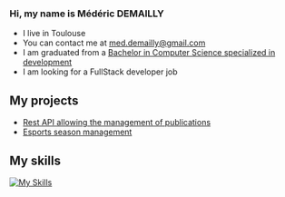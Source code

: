### Hi, my name is Médéric DEMAILLY
* I live in Toulouse
* You can contact me at [med.demailly@gmail.com](mailto:med.demailly@gmail.com)
* I am graduated from a [Bachelor in Computer Science specialized in development](https://www.univ-tlse3.fr/but-specialite-informatique)
* I am looking for a FullStack developer job

## My projects
* [Rest API allowing the management of publications](https://github.com/MedericDemailly/projetREST)
* [Esports season management](https://gitlab.info.iut-tlse3.fr/dmm3793a/saes3)

## My skills
[![My Skills](https://skillicons.dev/icons?i=php,mysql,javascript,html,css,java,py,gitlab&theme=dark)](https://skillicons.dev)
